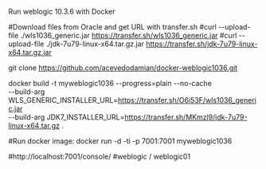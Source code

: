  Run weblogic 10.3.6 with Docker
 
 #Download files from Oracle and get URL with transfer.sh
 #curl --upload-file ./wls1036_generic.jar https://transfer.sh/wls1036_generic.jar
 #curl --upload-file ./jdk-7u79-linux-x64.tar.gz.jar https://transfer.sh/jdk-7u79-linux-x64.tar.gz.jar

git clone https://github.com/acevedodamian/docker-weblogic1036.git

docker build -t myweblogic1036 --progress=plain --no-cache  \
--build-arg WLS_GENERIC_INSTALLER_URL=https://transfer.sh/O6i53F/wls1036_generic.jar  \
--build-arg JDK7_INSTALLER_URL=https://transfer.sh/MKmzl9/jdk-7u79-linux-x64.tar.gz  .

#Run docker image: 
docker run -d -ti -p 7001:7001 myweblogic1036

#http://localhost:7001/console/
#weblogic / weblogic01